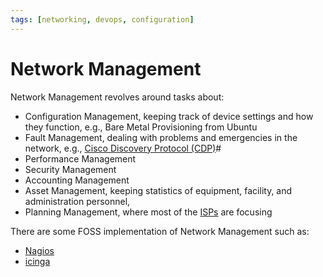 ```yaml
---
tags: [networking, devops, configuration]
---
```


# Network Management

Network Management revolves around tasks about:
- Configuration Management, keeping track of device settings and how they
  function, e.g., Bare Metal Provisioning from Ubuntu
- Fault Management, dealing with problems and emergencies in the network, e.g.,
  [Cisco Discovery Protocol (CDP)](202211051036.md)#
- Performance Management
- Security Management
- Accounting Management
- Asset Management, keeping statistics of equipment, facility, and administration
  personnel,
- Planning Management, where most of the [ISPs](202209271141.md) are focusing

There are some FOSS implementation of Network Management such as:
- [Nagios](https://github.com/NagiosEnterprises/nagioscore)
- [icinga](https://github.com/Icinga/icinga2)

